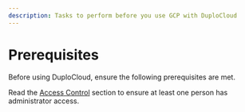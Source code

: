 ```yaml
---
description: Tasks to perform before you use GCP with DuploCloud
---
```


# Prerequisites

Before using DuploCloud, ensure the following prerequisites are met.&#x20;

Read the [Access Control](../user-administration/access-control/) section to ensure at least one person has administrator access.
